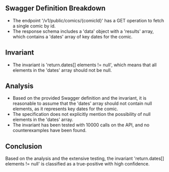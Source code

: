 ## Swagger Definition Breakdown
- The endpoint '/v1/public/comics/{comicId}' has a GET operation to fetch a single comic by id.
- The response schema includes a 'data' object with a 'results' array, which contains a 'dates' array of key dates for the comic.

## Invariant
- The invariant is 'return.dates[] elements != null', which means that all elements in the 'dates' array should not be null.

## Analysis
- Based on the provided Swagger definition and the invariant, it is reasonable to assume that the 'dates' array should not contain null elements, as it represents key dates for the comic.
- The specification does not explicitly mention the possibility of null elements in the 'dates' array.
- The invariant has been tested with 10000 calls on the API, and no counterexamples have been found.

## Conclusion
Based on the analysis and the extensive testing, the invariant 'return.dates[] elements != null' is classified as a true-positive with high confidence.
